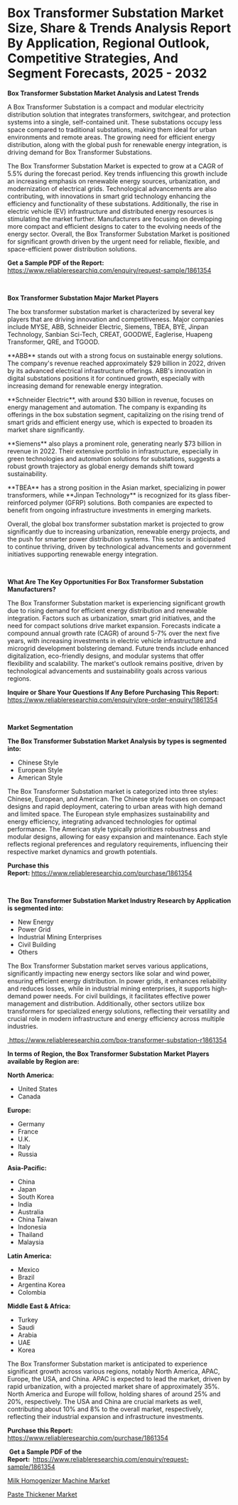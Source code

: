 <p><h1>Box Transformer Substation Market Size, Share & Trends Analysis Report By Application, Regional Outlook, Competitive Strategies, And Segment Forecasts, 2025 - 2032</h1></p><p><strong>Box Transformer Substation Market Analysis and Latest Trends</strong></p>
<p><p>A Box Transformer Substation is a compact and modular electricity distribution solution that integrates transformers, switchgear, and protection systems into a single, self-contained unit. These substations occupy less space compared to traditional substations, making them ideal for urban environments and remote areas. The growing need for efficient energy distribution, along with the global push for renewable energy integration, is driving demand for Box Transformer Substations.</p><p>The Box Transformer Substation Market is expected to grow at a CAGR of 5.5% during the forecast period. Key trends influencing this growth include an increasing emphasis on renewable energy sources, urbanization, and modernization of electrical grids. Technological advancements are also contributing, with innovations in smart grid technology enhancing the efficiency and functionality of these substations. Additionally, the rise in electric vehicle (EV) infrastructure and distributed energy resources is stimulating the market further. Manufacturers are focusing on developing more compact and efficient designs to cater to the evolving needs of the energy sector. Overall, the Box Transformer Substation Market is positioned for significant growth driven by the urgent need for reliable, flexible, and space-efficient power distribution solutions.</p></p>
<p><strong>Get a Sample PDF of the Report:&nbsp;</strong> <a href="https://www.reliableresearchiq.com/enquiry/request-sample/1861354?utm_campaign=1900&utm_medium=2&utm_source=Github&utm_content=ia&utm_term=22022025&utm_id=box-transformer-substation">https://www.reliableresearchiq.com/enquiry/request-sample/1861354</a></p>
<p>&nbsp;</p>
<p><strong>Box Transformer Substation Major Market Players</strong></p>
<p><p>The box transformer substation market is characterized by several key players that are driving innovation and competitiveness. Major companies include MYSE, ABB, Schneider Electric, Siemens, TBEA, BYE, Jinpan Technology, Sanbian Sci-Tech, CREAT, GOODWE, Eaglerise, Huapeng Transformer, QRE, and TGOOD.</p><p>**ABB** stands out with a strong focus on sustainable energy solutions. The company's revenue reached approximately $29 billion in 2022, driven by its advanced electrical infrastructure offerings. ABB's innovation in digital substations positions it for continued growth, especially with increasing demand for renewable energy integration.</p><p>**Schneider Electric**, with around $30 billion in revenue, focuses on energy management and automation. The company is expanding its offerings in the box substation segment, capitalizing on the rising trend of smart grids and efficient energy use, which is expected to broaden its market share significantly.</p><p>**Siemens** also plays a prominent role, generating nearly $73 billion in revenue in 2022. Their extensive portfolio in infrastructure, especially in green technologies and automation solutions for substations, suggests a robust growth trajectory as global energy demands shift toward sustainability.</p><p>**TBEA** has a strong position in the Asian market, specializing in power transformers, while **Jinpan Technology** is recognized for its glass fiber-reinforced polymer (GFRP) solutions. Both companies are expected to benefit from ongoing infrastructure investments in emerging markets.</p><p>Overall, the global box transformer substation market is projected to grow significantly due to increasing urbanization, renewable energy projects, and the push for smarter power distribution systems. This sector is anticipated to continue thriving, driven by technological advancements and government initiatives supporting renewable energy integration.</p></p>
<p>&nbsp;</p>
<p><strong>What Are The Key Opportunities For Box Transformer Substation Manufacturers?</strong></p>
<p><p>The Box Transformer Substation market is experiencing significant growth due to rising demand for efficient energy distribution and renewable integration. Factors such as urbanization, smart grid initiatives, and the need for compact solutions drive market expansion. Forecasts indicate a compound annual growth rate (CAGR) of around 5-7% over the next five years, with increasing investments in electric vehicle infrastructure and microgrid development bolstering demand. Future trends include enhanced digitalization, eco-friendly designs, and modular systems that offer flexibility and scalability. The market's outlook remains positive, driven by technological advancements and sustainability goals across various regions.</p></p>
<p><strong>Inquire or Share Your Questions If Any Before Purchasing This Report:</strong> <a href="https://www.reliableresearchiq.com/enquiry/pre-order-enquiry/1861354?utm_campaign=1900&utm_medium=2&utm_source=Github&utm_content=ia&utm_term=22022025&utm_id=box-transformer-substation">https://www.reliableresearchiq.com/enquiry/pre-order-enquiry/1861354</a></p>
<p>&nbsp;</p>
<p><strong>Market Segmentation</strong></p>
<p><strong>The Box Transformer Substation Market Analysis by types is segmented into:</strong></p>
<p><ul><li>Chinese Style</li><li>European Style</li><li>American Style</li></ul></p>
<p><p>The Box Transformer Substation market is categorized into three styles: Chinese, European, and American. The Chinese style focuses on compact designs and rapid deployment, catering to urban areas with high demand and limited space. The European style emphasizes sustainability and energy efficiency, integrating advanced technologies for optimal performance. The American style typically prioritizes robustness and modular designs, allowing for easy expansion and maintenance. Each style reflects regional preferences and regulatory requirements, influencing their respective market dynamics and growth potentials.</p></p>
<p><strong>Purchase this Report:&nbsp;</strong><a href="https://www.reliableresearchiq.com/purchase/1861354?utm_campaign=1900&utm_medium=2&utm_source=Github&utm_content=ia&utm_term=22022025&utm_id=box-transformer-substation">https://www.reliableresearchiq.com/purchase/1861354</a></p>
<p>&nbsp;</p>
<p><strong>The Box Transformer Substation Market Industry Research by Application is segmented into:</strong></p>
<p><ul><li>New Energy</li><li>Power Grid</li><li>Industrial Mining Enterprises</li><li>Civil Building</li><li>Others</li></ul></p>
<p><p>The Box Transformer Substation market serves various applications, significantly impacting new energy sectors like solar and wind power, ensuring efficient energy distribution. In power grids, it enhances reliability and reduces losses, while in industrial mining enterprises, it supports high-demand power needs. For civil buildings, it facilitates effective power management and distribution. Additionally, other sectors utilize box transformers for specialized energy solutions, reflecting their versatility and crucial role in modern infrastructure and energy efficiency across multiple industries.</p></p>
<p><a href="https://www.reliableresearchiq.com/box-transformer-substation-r1861354?utm_campaign=1900&utm_medium=2&utm_source=Github&utm_content=ia&utm_term=22022025&utm_id=box-transformer-substation">&nbsp;https://www.reliableresearchiq.com/box-transformer-substation-r1861354</a></p>
<p><strong>In terms of Region, the Box Transformer Substation Market Players available by Region are:</strong></p>
<p>
    <p> <strong> North America: </strong>
        <ul>
            <li>United States</li>
            <li>Canada</li>
        </ul>
        </p> 
    <p> <strong> Europe: </strong>
        <ul>
            <li>Germany</li>
            <li>France</li>
            <li>U.K.</li>
            <li>Italy</li>
            <li>Russia</li>
        </ul>
        </p> 
    <p> <strong> Asia-Pacific: </strong>
        <ul>
            <li>China</li>
            <li>Japan</li>
            <li>South Korea</li>
            <li>India</li>
            <li>Australia</li>
            <li>China Taiwan</li>
            <li>Indonesia</li>
            <li>Thailand</li>
            <li>Malaysia</li>
        </ul>
        </p> 
    <p> <strong> Latin America: </strong>
        <ul>
            <li>Mexico</li>
            <li>Brazil</li>
            <li>Argentina Korea</li>
            <li>Colombia</li>
        </ul>
        </p> 
    <p> <strong> Middle East & Africa: </strong>
        <ul>
            <li>Turkey</li>
            <li>Saudi</li>
            <li>Arabia</li>
            <li>UAE</li>
            <li>Korea</li>
        </ul>
    </p>
    </p>
<p><p>The Box Transformer Substation market is anticipated to experience significant growth across various regions, notably North America, APAC, Europe, the USA, and China. APAC is expected to lead the market, driven by rapid urbanization, with a projected market share of approximately 35%. North America and Europe will follow, holding shares of around 25% and 20%, respectively. The USA and China are crucial markets as well, contributing about 10% and 8% to the overall market, respectively, reflecting their industrial expansion and infrastructure investments.</p></p>
<p><strong>Purchase this Report: </strong><a href="https://www.reliableresearchiq.com/purchase/1861354?utm_campaign=1900&utm_medium=2&utm_source=Github&utm_content=ia&utm_term=22022025&utm_id=box-transformer-substation">https://www.reliableresearchiq.com/purchase/1861354</a></p>
<p>&nbsp;<strong>Get a Sample PDF of the Report:&nbsp;&nbsp;</strong><a href="https://www.reliableresearchiq.com/enquiry/request-sample/1861354?utm_campaign=1900&utm_medium=2&utm_source=Github&utm_content=ia&utm_term=22022025&utm_id=box-transformer-substation">https://www.reliableresearchiq.com/enquiry/request-sample/1861354</a></p>
<p><strong></strong></p>
<p><p><a href="https://github.com/elizabethdagraca/Market-Research-Report-List-5/blob/main/milk-homogenizer-machine-market.md?utm_campaign=1900&utm_medium=2&utm_source=Github&utm_content=ia&utm_term=22022025&utm_id=box-transformer-substation">Milk Homogenizer Machine Market</a></p><p><a href="https://github.com/jenesgembev1/Market-Research-Report-List-1/blob/main/paste-thickener-market.md?utm_campaign=1900&utm_medium=2&utm_source=Github&utm_content=ia&utm_term=22022025&utm_id=box-transformer-substation">Paste Thickener Market</a></p></p>